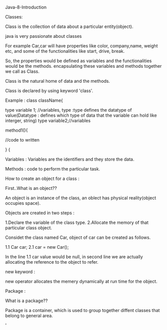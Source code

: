 Java-8-Introduction

Classes:

Class is the collection of data about a particular entity(object).

java is very passionate about classes

For example Car,car will have properties like color, company,name, weight etc, and some of the functionalities like start, drive, break.

So, the properties would be defined as variables and the functionalities would be the methods. encapsulating these variables and methods together we call as Class.

Class is the natural home of data and the methods.

Class is declared by using keyword 'class'.

Example : 
class className{

type variable 1; //variables, type :type defines the datatype of value(Datatype : defines which type of data that the variable can hold like interger, string)
type variable2;//variables

method1(){

//code to written

}
{

Variables : Variables are the identifiers and they store the data.

Methods : code to perform the particular task.

How to create an object for a class :

First..What is an object??

An object is an instance of the class, an oblect has physical reality(object occupies space).

Objects are created in two steps :

1.Declare the variable of the class type.
2.Allocate the memory of that particular class object.


Considet the class named Car, object of car can be created as follows.

1.1 Car car;
2.1 car = new Car();

In the line 1.1 car value would be null, in second line we are actually allocating the reference to the object to refer.

new keyword :

new operator allocates the memery dynamically at run time for the object.

Package :

What is a package??

Package is a container, which is used to group together diffent classes that belong to general area.







'
